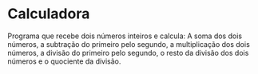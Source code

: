 # Calculadora
Programa que recebe dois números inteiros e calcula: A soma dos dois números, a subtração do primeiro pelo segundo, a multiplicação dos dois números, a divisão do primeiro pelo segundo, o resto da divisão dos dois números e o quociente da divisão. 
